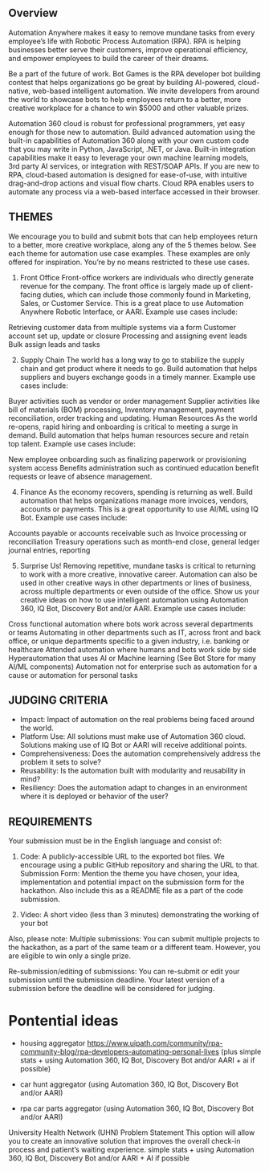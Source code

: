 ## Overview
Automation Anywhere makes it easy to remove mundane tasks from every employee’s life with Robotic Process Automation (RPA). RPA is helping businesses better serve their customers, improve operational efficiency, and empower employees to build the career of their dreams.

Be a part of the future of work. Bot Games is the RPA developer bot building contest that helps organizations go be great by building AI-powered, cloud-native, web-based intelligent automation. We invite developers from around the world to showcase bots to help employees return to a better, more creative workplace for a chance to win $5000 and other valuable prizes.

Automation 360 cloud is robust for professional programmers, yet easy enough for those new to automation. Build advanced automation using the built-in capabilities of Automation 360 along with your own custom code that you may write in Python, JavaScript, .NET, or Java. Built-in integration capabilities make it easy to leverage your own machine learning models, 3rd party AI services, or integration with REST/SOAP APIs. If you are new to RPA, cloud-based automation is designed for ease-of-use, with intuitive drag-and-drop actions and visual flow charts. Cloud RPA enables users to automate any process via a web-based interface accessed in their browser.


## THEMES
We encourage you to build and submit bots that can help employees return to a better, more creative workplace, along any of the 5 themes below. See each theme for automation use case examples. These examples are only offered for inspiration. You’re by no means restricted to these use cases.  

1) Front Office
Front-office workers are individuals who directly generate revenue for the company. The front office is largely made up of client-facing duties, which can include those commonly found in Marketing, Sales, or Customer Service. This is a great place to use Automation Anywhere Robotic Interface, or AARI. Example use cases include:

Retrieving customer data from multiple systems via a form
Customer account set up, update or closure
Processing and assigning event leads
Bulk assign leads and tasks
 

2) Supply Chain
The world has a long way to go to stabilize the supply chain and get product where it needs to go. Build automation that helps suppliers and buyers exchange goods in a timely manner. Example use cases include:

Buyer activities such as vendor or order management
Supplier activities like bill of materials (BOM) processing, Inventory management, payment reconciliation, order tracking and updating.
Human Resources
As the world re-opens, rapid hiring and onboarding is critical to meeting a surge in demand. Build automation that helps human resources secure and retain top talent. Example use cases include:

New employee onboarding such as finalizing paperwork or provisioning system access
Benefits administration such as continued education benefit requests or leave of absence management.
 
4) Finance
As the economy recovers, spending is returning as well. Build automation that helps organizations manage more invoices, vendors, accounts or payments. This is a great opportunity to use AI/ML using IQ Bot. Example use cases include:

Accounts payable or accounts receivable such as Invoice processing or reconciliation
Treasury operations such as month-end close, general ledger journal entries, reporting
 
5) Surprise Us!
Removing repetitive, mundane tasks is critical to returning to work with a more creative, innovative career. Automation can also be used in other creative ways in other departments or lines of business, across multiple departments or even outside of the office. Show us your creative ideas on how to use intelligent automation using Automation 360, IQ Bot, Discovery Bot and/or AARI. Example use cases include:

Cross functional automation where bots work across several departments or teams
Automating in other departments such as IT, across front and back office, or unique departments specific to a given industry, i.e. banking or healthcare
Attended automation where humans and bots work side by side
Hyperautomation that uses AI or Machine learning (See Bot Store for many AI/ML components)
Automation not for enterprise such as automation for a cause or automation for personal tasks

## JUDGING CRITERIA
- Impact: Impact of automation on the real problems being faced around the world.
- Platform Use: All solutions must make use of Automation 360 cloud. Solutions making use of IQ Bot or AARI will receive additional points.
- Comprehensiveness: Does the automation comprehensively address the problem it sets to solve?
- Reusability: Is the automation built with modularity and reusability in mind?
- Resiliency: Does the automation adapt to changes in an environment where it is deployed or behavior of the user?


## REQUIREMENTS
Your submission must be in the English language and consist of:

1) Code: A publicly-accessible URL to the exported bot files. We encourage using a public GitHub repository and sharing the URL to that.
Submission Form: Mention the theme you have chosen, your idea, implementation and potential impact on the submission form for the hackathon. Also include this as a README file as a part of the code submission.

2) Video: A short video (less than 3 minutes) demonstrating the working of your bot

Also, please note:
Multiple submissions: You can submit multiple projects to the hackathon, as a part of the same team or a different team. However, you are eligible to win only a single prize.

Re-submission/editing of submissions: You can re-submit or edit your submission until the submission deadline. Your latest version of a submission before the deadline will be considered for judging.


# Pontential ideas


- housing aggregator
https://www.uipath.com/community/rpa-community-blog/rpa-developers-automating-personal-lives
(plus simple stats + using Automation 360, IQ Bot, Discovery Bot and/or AARI + ai if possible)


- car hunt aggregator (using Automation 360, IQ Bot, Discovery Bot and/or AARI)

- rpa car parts aggregator (using Automation 360, IQ Bot, Discovery Bot and/or AARI)

University Health Network (UHN) Problem Statement
This option will allow you to create an innovative solution that improves the overall check-in process and patient’s waiting experience.
simple stats + using Automation 360, IQ Bot, Discovery Bot and/or AARI + AI if possible